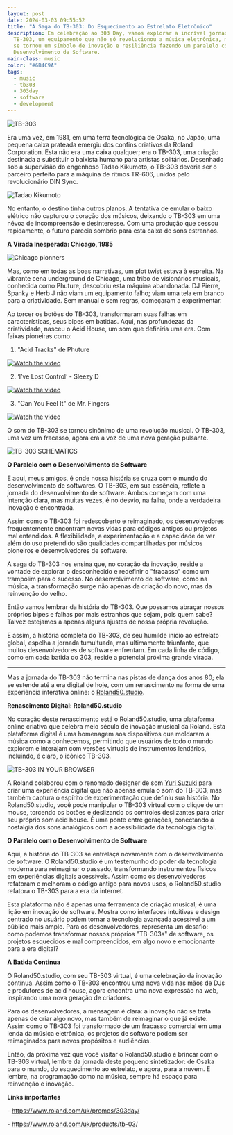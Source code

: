 ```yaml
---
layout: post
date: 2024-03-03 09:55:52
title: "A Saga do TB-303: Do Esquecimento ao Estrelato Eletrônico"
description: Em celebração ao 303 Day, vamos explorar a incrível jornada do
  TB-303, um equipamento que não só revolucionou a música eletrônica, mas também
  se tornou um símbolo de inovação e resiliência fazendo um paralelo com
  Desenvolvimento de Software.
main-class: music
color: "#6B4C9A"
tags:
  - music
  - tb303
  - 303day
  - software
  - development
---
```


![TB-303](https://static.roland.com/promos/global_events/303day/tb-303_tr-606.jpg "TB-303")

Era uma vez, em 1981, em uma terra tecnológica de Osaka, no Japão, uma pequena caixa prateada emergiu dos confins criativos da Roland Corporation. Esta não era uma caixa qualquer; era o TB-303, uma criação destinada a substituir o baixista humano para artistas solitários. Desenhado sob a supervisão do engenhoso Tadao Kikumoto, o TB-303 deveria ser o parceiro perfeito para a máquina de ritmos TR-606, unidos pelo revolucionário DIN Sync.

![Tadao Kikumoto](https://static.roland.com/promos/global_events/303day/tadao-kikumoto-hero.jpg "Tadao Kikumoto")

No entanto, o destino tinha outros planos. A tentativa de emular o baixo elétrico não capturou o coração dos músicos, deixando o TB-303 em uma névoa de incompreensão e desinteresse. Com uma produção que cessou rapidamente, o futuro parecia sombrio para esta caixa de sons estranhos.

**A Virada Inesperada: Chicago, 1985**

![Chicago pionners](https://static.roland.com/promos/global_events/303day/303day_phuture_discover.jpg "Chicago Pioneers")

Mas, como em todas as boas narrativas, um plot twist estava à espreita. Na vibrante cena underground de Chicago, uma tribo de visionários musicais, conhecida como Phuture, descobriu esta máquina abandonada. DJ Pierre, Spanky e Herb J não viam um equipamento falho; viam uma tela em branco para a criatividade. Sem manual e sem regras, começaram a experimentar.

Ao torcer os botões do TB-303, transformaram suas falhas em características, seus bipes em batidas. Aqui, nas profundezas da criatividade, nasceu o Acid House, um som que definiria uma era. Com faixas pioneiras como:

1. "Acid Tracks" de Phuture

[![Watch the video](https://articles.roland.com/wp-content/uploads/2021/02/Acidtrax.jpg)](https://youtu.be/igNBeo3QSqc)

2. ‘I’ve Lost Control’ - Sleezy D

[![Watch the video](https://i.discogs.com/SqhdW3Q1VE0Eqae8QGPrD3NBG-uzbtV8R1ZLBKe-I0s/rs:fit/g:sm/q:90/h:600/w:600/czM6Ly9kaXNjb2dz/LWRhdGFiYXNlLWlt/YWdlcy9SLTE2NTA2/MjktMTIzNDk5NjA0/OC5qcGVn.jpeg)](https://youtu.be/lJnqRCwPeSw)

3. "Can You Feel It" de Mr. Fingers

[![Watch the video](https://i.discogs.com/o0fbDofds6W2j9mPRvWzT39Ycrfkb63P9PP338EbpcQ/rs:fit/g:sm/q:90/h:600/w:599/czM6Ly9kaXNjb2dz/LWRhdGFiYXNlLWlt/YWdlcy9SLTg5NzM2/MDgtMTQ3MjU1OTU2/Mi0xMjczLmpwZWc.jpeg)](https://youtu.be/lYMc4MGA3fE)

O som do TB-303 se tornou sinônimo de uma revolução musical. O TB-303, uma vez um fracasso, agora era a voz de uma nova geração pulsante.

![TB-303 SCHEMATICS](https://static.roland.com/promos/global_events/303day/303day_montage.jpg)

**O Paralelo com o Desenvolvimento de Software**

E aqui, meus amigos, é onde nossa história se cruza com o mundo do desenvolvimento de softwares. O TB-303, em sua essência, reflete a jornada do desenvolvimento de software. Ambos começam com uma intenção clara, mas muitas vezes, é no desvio, na falha, onde a verdadeira inovação é encontrada.

Assim como o TB-303 foi redescoberto e reimaginado, os desenvolvedores frequentemente encontram novas vidas para códigos antigos ou projetos mal entendidos. A flexibilidade, a experimentação e a capacidade de ver além do uso pretendido são qualidades compartilhadas por músicos pioneiros e desenvolvedores de software.

A saga do TB-303 nos ensina que, no coração da inovação, reside a vontade de explorar o desconhecido e redefinir o "fracasso" como um trampolim para o sucesso. No desenvolvimento de software, como na música, a transformação surge não apenas da criação do novo, mas da reinvenção do velho.

Então vamos lembrar da história do TB-303. Que possamos abraçar nossos próprios bipes e falhas por mais estranhos que sejam, pois quem sabe? Talvez estejamos a apenas alguns ajustes de nossa própria revolução.

E assim, a história completa do TB-303, de seu humilde início ao estrelato global, espelha a jornada tumultuada, mas ultimamente triunfante, que muitos desenvolvedores de software enfrentam. Em cada linha de código, como em cada batida do 303, reside a potencial próxima grande virada.

- - -

Mas a jornada do TB-303 não termina nas pistas de dança dos anos 80; ela se estende até a era digital de hoje, com um renascimento na forma de uma experiência interativa online: o [Roland50.studio](https://roland50.studio).

**Renascimento Digital: Roland50.studio**

No coração deste renascimento está o [Roland50.studio](https://roland50.studio), uma plataforma online criativa que celebra meio século de inovação musical da Roland. Esta plataforma digital é uma homenagem aos dispositivos que moldaram a música como a conhecemos, permitindo que usuários de todo o mundo explorem e interajam com versões virtuais de instrumentos lendários, incluindo, é claro, o icônico TB-303.

![TB-303 IN YOUR BROWSER](https://static.roland.com/promos/global_events/303day/roland_50_studio_303.jpg "TB-303 IN YOUR BROWSER")

A Roland colaborou com o renomado designer de som [Yuri Suzuki](https://www.yurisuzuki.com) para criar uma experiência digital que não apenas emula o som do TB-303, mas também captura o espírito de experimentação que definiu sua história. No Roland50.studio, você pode manipular o TB-303 virtual com o clique de um mouse, torcendo os botões e deslizando os controles deslizantes para criar seu próprio som acid house. É uma ponte entre gerações, conectando a nostalgia dos sons analógicos com a acessibilidade da tecnologia digital.

**O Paralelo com o Desenvolvimento de Software**

Aqui, a história do TB-303 se entrelaça novamente com o desenvolvimento de software. O Roland50.studio é um testemunho do poder da tecnologia moderna para reimaginar o passado, transformando instrumentos físicos em experiências digitais acessíveis. Assim como os desenvolvedores refatoram e melhoram o código antigo para novos usos, o Roland50.studio refatora o TB-303 para a era da internet.

Esta plataforma não é apenas uma ferramenta de criação musical; é uma lição em inovação de software. Mostra como interfaces intuitivas e design centrado no usuário podem tornar a tecnologia avançada acessível a um público mais amplo. Para os desenvolvedores, representa um desafio: como podemos transformar nossos próprios "TB-303s" de software, os projetos esquecidos e mal compreendidos, em algo novo e emocionante para a era digital?

**A Batida Continua**

O Roland50.studio, com seu TB-303 virtual, é uma celebração da inovação contínua. Assim como o TB-303 encontrou uma nova vida nas mãos de DJs e produtores de acid house, agora encontra uma nova expressão na web, inspirando uma nova geração de criadores.

Para os desenvolvedores, a mensagem é clara: a inovação não se trata apenas de criar algo novo, mas também de reimaginar o que já existe. Assim como o TB-303 foi transformado de um fracasso comercial em uma lenda da música eletrônica, os projetos de software podem ser reimaginados para novos propósitos e audiências.

Então, da próxima vez que você visitar o Roland50.studio e brincar com o TB-303 virtual, lembre da jornada deste pequeno sintetizador: de Osaka para o mundo, do esquecimento ao estrelato, e agora, para a nuvem. E lembre, na programação como na música, sempre há espaço para reinvenção e inovação.



**Links importantes**

\- https://www.roland.com/uk/promos/303day/

\- https://www.roland.com/uk/products/tb-03/
